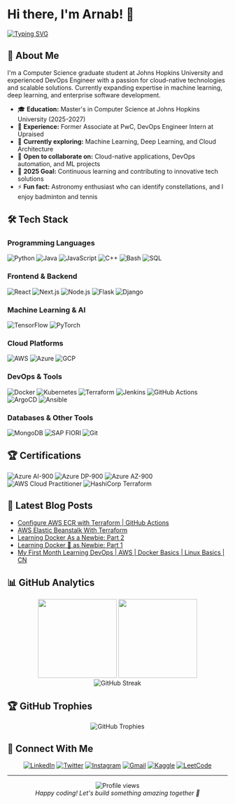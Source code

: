# Hi there, I'm Arnab! 👋

[![Typing SVG](https://readme-typing-svg.herokuapp.com?font=Fira+Code&color=58A6FF&size=22&width=440&lines=Full-Stack+Developer;DevOps+Enthusiast;Open+Source+Contributor;Always+Learning+Something+New)](https://git.io/typing-svg)

## 🚀 About Me

I'm a Computer Science graduate student at Johns Hopkins University and experienced DevOps Engineer with a passion for cloud-native technologies and scalable solutions. Currently expanding expertise in machine learning, deep learning, and enterprise software development.

- 🎓 **Education:** Master's in Computer Science at Johns Hopkins University (2025-2027)
- 💼 **Experience:** Former Associate at PwC, DevOps Engineer Intern at Upraised
- 🔭 **Currently exploring:** Machine Learning, Deep Learning, and Cloud Architecture
- 👯 **Open to collaborate on:** Cloud-native applications, DevOps automation, and ML projects
- 🎯 **2025 Goal:** Continuous learning and contributing to innovative tech solutions
- ⚡ **Fun fact:** Astronomy enthusiast who can identify constellations, and I enjoy badminton and tennis

## 🛠️ Tech Stack

### Programming Languages
![Python](https://img.shields.io/badge/Python-3776AB?style=for-the-badge&logo=python&logoColor=white)
![Java](https://img.shields.io/badge/Java-ED8B00?style=for-the-badge&logo=openjdk&logoColor=white)
![JavaScript](https://img.shields.io/badge/JavaScript-F7DF1E?style=for-the-badge&logo=javascript&logoColor=black)
![C++](https://img.shields.io/badge/C%2B%2B-00599C?style=for-the-badge&logo=c%2B%2B&logoColor=white)
![Bash](https://img.shields.io/badge/Bash-4EAA25?style=for-the-badge&logo=gnubash&logoColor=white)
![SQL](https://img.shields.io/badge/PostgreSQL-316192?style=for-the-badge&logo=postgresql&logoColor=white)

### Frontend & Backend
![React](https://img.shields.io/badge/React-20232A?style=for-the-badge&logo=react&logoColor=61DAFB)
![Next.js](https://img.shields.io/badge/Next-black?style=for-the-badge&logo=next.js&logoColor=white)
![Node.js](https://img.shields.io/badge/Node.js-43853D?style=for-the-badge&logo=node.js&logoColor=white)
![Flask](https://img.shields.io/badge/Flask-000000?style=for-the-badge&logo=flask&logoColor=white)
![Django](https://img.shields.io/badge/Django-092E20?style=for-the-badge&logo=django&logoColor=white)

### Machine Learning & AI
![TensorFlow](https://img.shields.io/badge/TensorFlow-FF6F00?style=for-the-badge&logo=tensorflow&logoColor=white)
![PyTorch](https://img.shields.io/badge/PyTorch-EE4C2C?style=for-the-badge&logo=pytorch&logoColor=white)

### Cloud Platforms
![AWS](https://img.shields.io/badge/AWS-232F3E?style=for-the-badge&logo=amazon-aws&logoColor=white)
![Azure](https://img.shields.io/badge/Microsoft_Azure-0089D0?style=for-the-badge&logo=microsoft-azure&logoColor=white)
![GCP](https://img.shields.io/badge/Google_Cloud-4285F4?style=for-the-badge&logo=google-cloud&logoColor=white)

### DevOps & Tools
![Docker](https://img.shields.io/badge/Docker-2496ED?style=for-the-badge&logo=docker&logoColor=white)
![Kubernetes](https://img.shields.io/badge/Kubernetes-326ce5?style=for-the-badge&logo=kubernetes&logoColor=white)
![Terraform](https://img.shields.io/badge/Terraform-623CE4?style=for-the-badge&logo=terraform&logoColor=white)
![Jenkins](https://img.shields.io/badge/Jenkins-D24939?style=for-the-badge&logo=jenkins&logoColor=white)
![GitHub Actions](https://img.shields.io/badge/GitHub_Actions-2088FF?style=for-the-badge&logo=github-actions&logoColor=white)
![ArgoCD](https://img.shields.io/badge/Argo%20CD-EF7B4D?style=for-the-badge&logo=argo&logoColor=white)
![Ansible](https://img.shields.io/badge/Ansible-EE0000?style=for-the-badge&logo=ansible&logoColor=white)

### Databases & Other Tools
![MongoDB](https://img.shields.io/badge/MongoDB-4EA94B?style=for-the-badge&logo=mongodb&logoColor=white)
![SAP FIORI](https://img.shields.io/badge/SAP_FIORI-0FAAFF?style=for-the-badge&logo=sap&logoColor=white)
![Git](https://img.shields.io/badge/Git-F05032?style=for-the-badge&logo=git&logoColor=white)

## 🏆 Certifications

![Azure AI-900](https://img.shields.io/badge/Microsoft-AI--900-0089D0?style=for-the-badge&logo=microsoft-azure&logoColor=white)
![Azure DP-900](https://img.shields.io/badge/Microsoft-DP--900-0089D0?style=for-the-badge&logo=microsoft-azure&logoColor=white)
![Azure AZ-900](https://img.shields.io/badge/Microsoft-AZ--900-0089D0?style=for-the-badge&logo=microsoft-azure&logoColor=white)
![AWS Cloud Practitioner](https://img.shields.io/badge/AWS-Cloud_Practitioner-232F3E?style=for-the-badge&logo=amazon-aws&logoColor=white)
![HashiCorp Terraform](https://img.shields.io/badge/HashiCorp-Terraform_Associate-623CE4?style=for-the-badge&logo=terraform&logoColor=white)


## 📝 Latest Blog Posts

<!-- BLOG-POST-LIST:START -->
- [Configure AWS ECR with Terraform | GitHub Actions](https://itisaby.hashnode.dev/configure-aws-ecr-with-terraform-github-actions)
- [AWS Elastic Beanstalk With Terraform](https://itisaby.hashnode.dev/aws-elastic-beanstalk-with-terraform)
- [Learning Docker As a Newbie: Part 2](https://itisaby.hashnode.dev/learning-docker-as-a-newbie-part-2)
- [Learning Docker 🐋 as Newbie: Part 1](https://itisaby.hashnode.dev/learning-docker-as-newbie-part-1)
- [My First Month Learning DevOps | AWS | Docker Basics | Linux Basics | CN](https://itisaby.hashnode.dev/my-first-month-learning-devops)
<!-- BLOG-POST-LIST:END -->

## 📊 GitHub Analytics

<div align="center">
  <img height="180em" src="https://github-readme-stats.vercel.app/api?username=itisaby&show_icons=true&theme=github_dark&include_all_commits=true&count_private=true"/>
  <img height="180em" src="https://github-readme-stats.vercel.app/api/top-langs/?username=itisaby&layout=compact&theme=github_dark"/>
</div>

<div align="center">
  <img src="https://github-readme-streak-stats.herokuapp.com/?user=itisaby&theme=github-dark-blue" alt="GitHub Streak" />
</div>

## 🏆 GitHub Trophies

<div align="center">
  <img src="https://github-profile-trophy.vercel.app/?username=itisaby&theme=darkhub&no-frame=true&column=7" alt="GitHub Trophies" />
</div>

## 🤝 Connect With Me

<div align="center">

[![LinkedIn](https://img.shields.io/badge/LinkedIn-0077B5?style=for-the-badge&logo=linkedin&logoColor=white)](https://www.linkedin.com/in/arnab-maity01/)
[![Twitter](https://img.shields.io/badge/Twitter-1DA1F2?style=for-the-badge&logo=twitter&logoColor=white)](https://twitter.com/ArnabMaity_01)
[![Instagram](https://img.shields.io/badge/Instagram-E4405F?style=for-the-badge&logo=instagram&logoColor=white)](https://www.instagram.com/abycode_101/)
[![Gmail](https://img.shields.io/badge/Gmail-D14836?style=for-the-badge&logo=gmail&logoColor=white)](mailto:arnabbibhuti01@gmail.com)
[![Kaggle](https://img.shields.io/badge/Kaggle-20BEFF?style=for-the-badge&logo=kaggle&logoColor=white)](https://www.kaggle.com/arnabmaity01)
[![LeetCode](https://img.shields.io/badge/LeetCode-FFA116?style=for-the-badge&logo=leetcode&logoColor=black)](https://leetcode.com/itisaby/)

</div>

---

<div align="center">
  <img src="https://komarev.com/ghpvc/?username=itisaby&color=blueviolet&style=flat-square&label=Profile+Views" alt="Profile views" />
</div>

<div align="center">
  <i>Happy coding! Let's build something amazing together 🚀</i>
</div>
